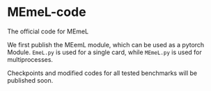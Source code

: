 # MEmeL-code
The official code for MEmeL

We first publish the MEemL module, which can be used as a pytorch Module. ```EmeL.py``` is used for a single card, while ```MEmeL.py``` is used for multiprocesses.

Checkpoints and modified codes for all tested benchmarks will be published soon.
